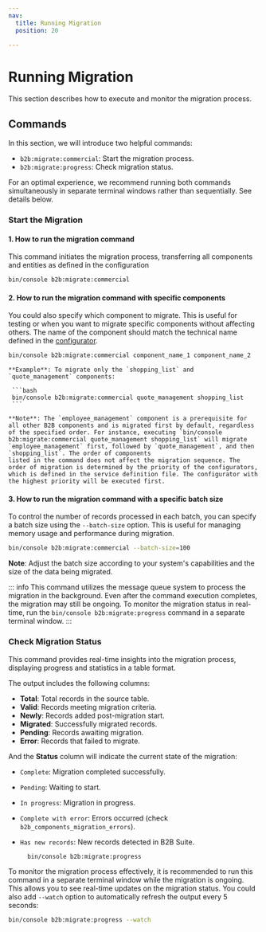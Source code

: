 ```yaml
---
nav:
  title: Running Migration
  position: 20

---
```


# Running Migration

This section describes how to execute and monitor the migration process.

## Commands

In this section, we will introduce two helpful commands:

- `b2b:migrate:commercial`: Start the migration process.
- `b2b:migrate:progress`: Check migration status.

For an optimal experience, we recommend running both commands simultaneously in separate terminal windows rather than sequentially. See details below.

### Start the Migration

#### 1. How to run the migration command

This command initiates the migration process, transferring all components and entities as defined in the configuration

   ```bash
   bin/console b2b:migrate:commercial
   ```

#### 2. How to run the migration command with specific components

You could also specify which component to migrate. This is useful for testing or when you want to migrate specific components without affecting others. The name of the component should match the technical name defined in the [configurator](../concept/technical-terms-and-concepts.md#configurator).

   ```bash
   bin/console b2b:migrate:commercial component_name_1 component_name_2
   ```

    **Example**: To migrate only the `shopping_list` and `quote_management` components:

     ```bash
     bin/console b2b:migrate:commercial quote_management shopping_list
     ```

    **Note**: The `employee_management` component is a prerequisite for all other B2B components and is migrated first by default, regardless of the specified order. For instance, executing `bin/console b2b:migrate:commercial quote_management shopping_list` will migrate `employee_management` first, followed by `quote_management`, and then `shopping_list`. The order of components
    listed in the command does not affect the migration sequence. The order of migration is determined by the priority of the configurators, which is defined in the service definition file. The configurator with the highest priority will be executed first.

#### 3. How to run the migration command with a specific batch size

To control the number of records processed in each batch, you can specify a batch size using the `--batch-size` option. This is useful for managing memory usage and performance during migration.

   ```bash
   bin/console b2b:migrate:commercial --batch-size=100
   ```

   **Note**: Adjust the batch size according to your system's capabilities and the size of the data being migrated.

::: info
This command utilizes the message queue system to process the migration in the background. Even after the command execution completes, the migration may still be ongoing. To monitor the migration status in real-time, run the `bin/console b2b:migrate:progress` command in a separate terminal window.
:::

### Check Migration Status

This command provides real-time insights into the migration process, displaying progress and statistics in a table format.

The output includes the following columns:

- **Total**: Total records in the source table.
- **Valid**: Records meeting migration criteria.
- **Newly**: Records added post-migration start.
- **Migrated**: Successfully migrated records.
- **Pending**: Records awaiting migration.
- **Error**: Records that failed to migrate.

And the **Status** column will indicate the current state of the migration:

- `Complete`: Migration completed successfully.
- `Pending`: Waiting to start.
- `In progress`: Migration in progress.
- `Complete with error`: Errors occurred (check `b2b_components_migration_errors`).
- `Has new records`: New records detected in B2B Suite.

   ```bash
     bin/console b2b:migrate:progress
   ```

To monitor the migration process effectively, it is recommended to run this command in a separate terminal window while the migration is ongoing. This allows you to see real-time updates on the migration status. You could also add `--watch` option to automatically refresh the output every 5 seconds:

   ```bash
   bin/console b2b:migrate:progress --watch
   ```
